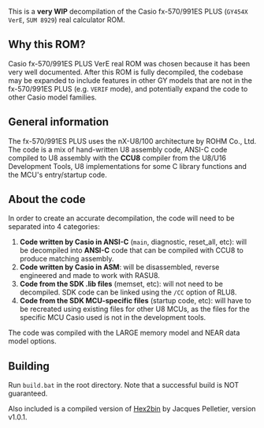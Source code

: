 This is a **very WIP** decompilation of the Casio fx-570/991ES PLUS (`GY454X VerE`, `SUM 8929`) real calculator ROM.

## Why this ROM?
Casio fx-570/991ES PLUS VerE real ROM was chosen because it has been very well documented.
After this ROM is fully decompiled, the codebase may be expanded to include features in other GY models that are not in the fx-570/991ES PLUS (e.g. `VERIF` mode), and potentially expand the code to other Casio model families.

## General information
The fx-570/991ES PLUS uses the nX-U8/100 architecture by ROHM Co., Ltd.
The code is a mix of hand-written U8 assembly code, ANSI-C code compiled to U8 assembly with the **CCU8** compiler from the U8/U16 Development Tools, U8 implementations for some C library functions and the MCU's entry/startup code.

## About the code
In order to create an accurate decompilation, the code will need to be separated into 4 categories:
1. **Code written by Casio in ANSI-C** (`main`, diagnostic, reset_all, etc): will be decompiled into **ANSI-C** code that can be compiled with CCU8 to produce matching assembly.
2. **Code written by Casio in ASM**: will be disassembled, reverse engineered and made to work with RASU8.
3. **Code from the SDK .lib files** (memset, etc): will not need to be decompiled. SDK code can be linked using the `/CC` option of RLU8.
4. **Code from the SDK MCU-specific files** (startup code, etc): will have to be recreated using existing files for other U8 MCUs, as the files for the specific MCU Casio used is not in the development tools.

The code was compiled with the LARGE memory model and NEAR data model options.

## Building
Run `build.bat` in the root directory. Note that a successful build is NOT guaranteed.

Also included is a compiled version of [Hex2bin](https://sourceforge.net/projects/hex2bin/) by Jacques Pelletier, version v1.0.1.
